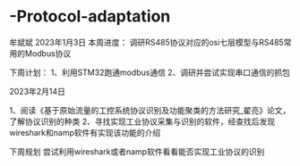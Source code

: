 # -Protocol-adaptation
牟斌斌  2023年1月3日
本周进度：
调研RS485协议对应的osi七层模型与RS485常用的Modbus协议

下周计划：
1、利用STM32跑通modbus通信
2、调研并尝试实现串口通信的抓包




2023年2月14日

1、阅读《基于原始流量的工控系统协议识别及功能聚类的方法研究_翟亮》论文，了解协议识别的种类 
2、寻找实现工业协议采集与识别的软件，经查找后发现wireshark和namp软件有实现该功能的介绍


下周规划
尝试利用wireshark或者namp软件看看能否实现工业协议的识别
